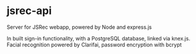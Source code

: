 # jsrec-api
Server for JSRec webapp, powered by Node and express.js

In built sign-in functionality, with a PostgreSQL database, linked via knex.js. <br>
Facial recognition powered by Clarifai, password encryption with bcrypt

